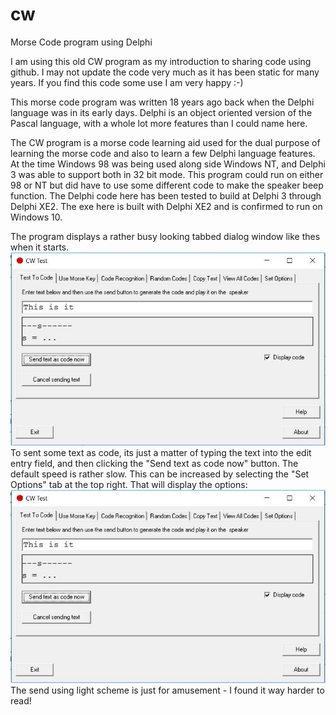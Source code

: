 # cw
Morse Code program using Delphi

I am using this old CW program as my introduction to sharing code using github. I may
not update the code very much as it has been static for many years. If you find this
code some use I am very happy :-)

This morse code program was written 18 years ago back when the Delphi language was
in its early days. Delphi is an object oriented version of the Pascal language, with
a whole lot more features than I could name here. 

The CW program is a morse code learning aid used for the dual purpose of learning
the morse code and also to learn a few Delphi language features. At the time Windows 98
was being used along side Windows NT, and Delphi 3 was able to support both in 32 bit
mode. This program could run on either 98 or NT but did have to use some different code 
to make the speaker beep function. The Delphi code here has been tested to build at Delphi 
3 through Delphi XE2. The exe here is built with Delphi XE2 and is confirmed to run on 
Windows 10.

The program displays a rather busy looking tabbed dialog window like thes when it starts.
![alt tag](https://raw.githubusercontent.com/x0ray/cw/master/texttocode.jpg)
To sent some text as code, its just a matter of typing the text into the edit entry 
field, and then clicking the "Send text as code now" button. The default speed is rather
slow. This can be increased by selecting the "Set Options" tab at the top right. That will 
display the options:
![alt tag](https://raw.githubusercontent.com/x0ray/cw/master/texttocode.jpg)
The send using light scheme is just for amusement - I found it way harder to read!
